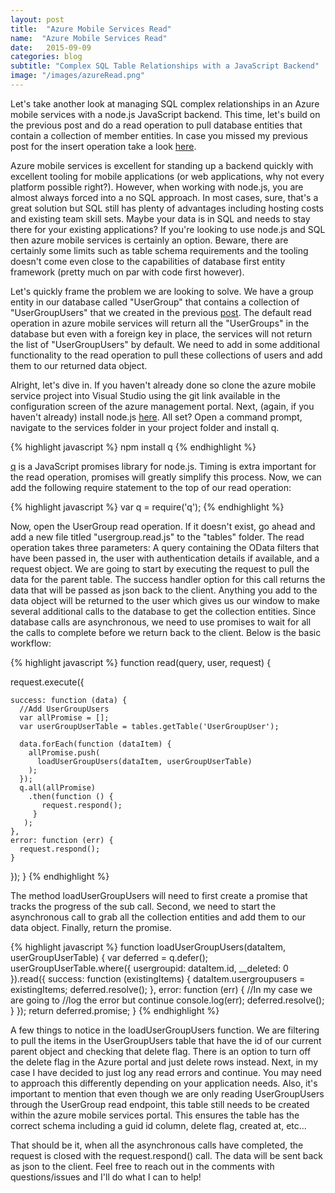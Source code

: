 ```yaml
---
layout: post
title:  "Azure Mobile Services Read"
name:  "Azure Mobile Services Read"
date:   2015-09-09
categories: blog
subtitle: "Complex SQL Table Relationships with a JavaScript Backend"
image: "/images/azureRead.png"
---
```



Let's take another look at managing SQL complex relationships in an Azure mobile services with a node.js JavaScript backend. This time, let's build on the previous post and do a read operation to pull database entities that contain a collection of member entities. In case you missed my previous post for the insert operation take a look [here](http://jameshuffaker.com/#!/blog/azure-mobile-services-insert).

Azure mobile services is excellent for standing up a backend quickly with excellent tooling for mobile applications (or web applications, why not every platform possible right?).  However, when working with node.js, you are almost always forced into a no SQL approach. In most cases, sure, that's a great solution but SQL still has plenty of advantages including hosting costs and existing team skill sets. Maybe your data is in SQL and needs to stay there for your existing applications? If you're looking to use node.js and SQL then azure mobile services is certainly an option. Beware, there are certainly some limits such as table schema requirements and the tooling doesn't come even close to the capabilities of database first entity framework (pretty much on par with code first however).

Let's quickly frame the problem we are looking to solve. We have a group entity in our database called "UserGroup" that contains a collection of "UserGroupUsers" that we created in the previous [post](http://jameshuffaker.com/#!/blog/azure-mobile-services-insert). The default read operation in azure mobile services will return all the "UserGroups" in the database but even with a foreign key in place, the services will not return the list of "UserGroupUsers" by default. We need to add in some additional functionality to the read operation to pull these collections of users and add them to our returned data object.

Alright, let's dive in. If you haven't already done so clone the azure mobile service project into Visual Studio using the git link available in the configuration screen of the azure management portal. Next, (again, if you haven't already) install node.js [here](https://nodejs.org/). All set? Open a command prompt, navigate to the services folder in your project folder and install q.

{% highlight javascript %}
npm install q
{% endhighlight %}

[q](https://github.com/kriskowal/q) is a JavaScript promises library for node.js. Timing is extra important for the read operation, promises will greatly simplify this process. Now, we can add the following require statement to the top of our read operation:

{% highlight javascript %}
var q = require('q');
{% endhighlight %}

Now, open the UserGroup read operation. If it doesn't exist, go ahead and add a new file titled "usergroup.read.js" to the "tables" folder. The read operation takes three parameters: A query containing the OData filters that have been passed in, the user with authentication details if available, and a request object. We are going to start by executing the request to pull the data for the parent table. The success handler option for this call returns the data that will be passed as json back to the client. Anything you add to the data object will be returned to the user which gives us our window to make several additional calls to the database to get the collection entities. Since database calls are asynchronous, we need to use promises to wait for all the calls to complete before we return back to the client. Below is the basic workflow:

{% highlight javascript %}
function read(query, user, request) {
  
  request.execute({
    
    success: function (data) {
      //Add UserGroupUsers
      var allPromise = [];
      var userGroupUserTable = tables.getTable('UserGroupUser');
      
      data.forEach(function (dataItem) {
        allPromise.push(
          loadUserGroupUsers(dataItem, userGroupUserTable)
        );
      });
      q.all(allPromise)
        .then(function () {
           request.respond();
         }
       );
    },
    error: function (err) {
      request.respond();
    }
  });
}
{% endhighlight %}

The method loadUserGroupUsers will need to first create a promise that tracks the progress of the sub call. Second, we need to start the asynchronous call to grab all the collection entities and add them to our data object. Finally, return the promise.

{% highlight javascript %}
function loadUserGroupUsers(dataItem, userGroupUserTable) {
  var deferred = q.defer();
  userGroupUserTable.where({
    usergroupid: dataItem.id,
    __deleted: 0
  }).read({
    success: function (existingItems) {
      dataItem.usergroupusers = existingItems;
      deferred.resolve();
    },
    error: function (err) {
      //In my case we are going to
      //log the error but continue
      console.log(err);
      deferred.resolve();
    }
  });
  return deferred.promise;
}
{% endhighlight %}

A few things to notice in the loadUserGroupUsers function. We are filtering to pull the items in the UserGroupUsers table that have the id of our current parent object and checking that delete flag. There is an option to turn off the delete flag in the Azure portal and just delete rows instead. Next, in my case I have decided to just log any read errors and continue. You may need to approach this differently depending on your application needs. Also, it's important to mention that even though we are only reading UserGroupUsers through the UserGroup read endpoint, this table still needs to be created within the azure mobile services portal. This ensures the table has the correct schema including a guid id column, delete flag, created at, etc...

That should be it, when all the asynchronous calls have completed, the request is closed with the request.respond() call. The data will be sent back as json to the client. Feel free to reach out in the comments with questions/issues and I'll do what I can to help!